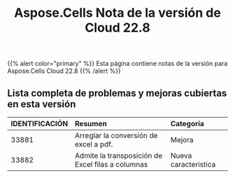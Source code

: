 ﻿---
title: Aspose.Cells Nota de la versión de Cloud 22.8
second_title: Aspose.Cells Cloud Documen
type: docs
url: /es/aspose-cells-cloud-22-8-release-notes/
description: Aspose.Cells La nube admite Excel para crear, convertir, fusionar, dividir, proteger, operación de objetos internos, etc.
weight: 14
---
{{% alert color="primary" %}} 
Esta página contiene notas de la versión para Aspose.Cells Cloud 22.8
{{% /alert %}} 
## **Lista completa de problemas y mejoras cubiertas en esta versión**
|**IDENTIFICACIÓN**|**Resumen**|**Categoría**|
|:- |:- |:- |
|33881 |Arreglar la conversión de excel a pdf.| Mejora|
|33882 |Admite la transposición de Excel filas a columnas| Nueva caracteristica|
